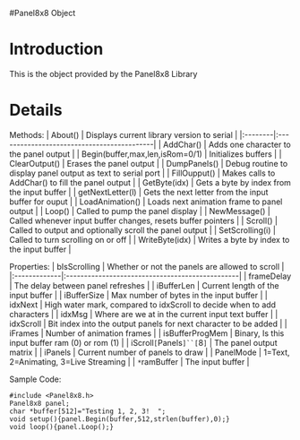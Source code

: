 #Panel8x8 Object

# Introduction #

This is the object provided by the Panel8x8 Library

# Details #

Methods:
| About() | Displays current library version to serial |
|:--------|:-------------------------------------------|
| AddChar() | Adds one character to the panel output     |
| Begin(buffer,max,len,isRom=0/1) | Initializes buffers                        |
| ClearOutput() | Erases the panel output                    |
| DumpPanels() | Debug routine to display panel output as text to serial port |
| FillOupput() | Makes calls to AddChar() to fill the panel output |
| GetByte(idx) | Gets a byte by index from the input buffer |
| getNextLetter(l) | Gets the next letter from the input buffer for ouput |
| LoadAnimation() | Loads next animation frame to panel output |
| Loop()  | Called to pump the panel display           |
| NewMessage() | Called whenever input buffer changes, resets buffer pointers |
| Scroll() | Called to output and optionally scroll the panel output |
| SetScrolling(i) | Called to turn scrolling on or off         |
| WriteByte(idx) | Writes a byte by index to the input buffer |

Properties:
| bIsScrolling | Whether or not the panels are allowed to scroll |
|:-------------|:------------------------------------------------|
| frameDelay   | The delay between panel refreshes               |
| iBufferLen   | Current length of the input buffer              |
| iBufferSize  | Max number of bytes in the input buffer         |
| idxNext      | High water mark, compared to idxScroll to decide when to add characters |
| idxMsg       | Where are we at in the current input text buffer |
| idxScroll    | Bit index into the output panels for next character to be added |
| iFrames      | Number of animation frames                      |
| isBufferProgMem | Binary, Is this input buffer ram (0) or rom (1) |
| iScroll`[`Panels`]``[`8`]` | The panel output matrix                         |
| iPanels      | Current number of panels to draw                |
| PanelMode    | 1=Text, 2=Animating, 3=Live Streaming           |
| `*`ramBuffer | The input buffer                                |

Sample Code:
```
#include <Panel8x8.h>
Panel8x8 panel;
char *buffer[512]="Testing 1, 2, 3!  ";
void setup(){panel.Begin(buffer,512,strlen(buffer),0);}
void loop(){panel.Loop();}
```